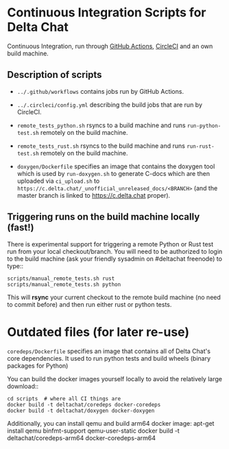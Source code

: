 # Continuous Integration Scripts for Delta Chat

Continuous Integration, run through [GitHub
Actions](https://docs.github.com/actions),
[CircleCI](https://app.circleci.com/) and an own build machine.

## Description of scripts 

- `../.github/workflows` contains jobs run by GitHub Actions.

- `../.circleci/config.yml` describing the build jobs that are run
  by CircleCI.

- `remote_tests_python.sh` rsyncs to a build machine and runs
  `run-python-test.sh` remotely on the build machine. 

- `remote_tests_rust.sh` rsyncs to the build machine and runs
  `run-rust-test.sh` remotely on the build machine. 

- `doxygen/Dockerfile` specifies an image that contains
  the doxygen tool which is used by `run-doxygen.sh` 
  to generate C-docs which are then uploaded 
  via `ci_upload.sh` to `https://c.delta.chat/_unofficial_unreleased_docs/<BRANCH>`
  (and the master branch is linked to https://c.delta.chat proper). 


## Triggering runs on the build machine locally (fast!)

There is experimental support for triggering a remote Python or Rust test run 
from your local checkout/branch. You will need to be authorized to login to 
the build machine (ask your friendly sysadmin on #deltachat freenode) to type::

    scripts/manual_remote_tests.sh rust
    scripts/manual_remote_tests.sh python

This will **rsync** your current checkout to the remote build machine 
(no need to commit before) and then run either rust or python tests. 

# Outdated files (for later re-use)

`coredeps/Dockerfile` specifies an image that contains all 
of Delta Chat's core dependencies. It used to run 
python tests and build wheels (binary packages for Python)

You can build the docker images yourself locally
to avoid the relatively large download:: 
 
    cd scripts  # where all CI things are 
    docker build -t deltachat/coredeps docker-coredeps
    docker build -t deltachat/doxygen docker-doxygen 

Additionally, you can install qemu and build arm64 docker image:
    apt-get install qemu binfmt-support qemu-user-static
    docker build -t deltachat/coredeps-arm64 docker-coredeps-arm64
